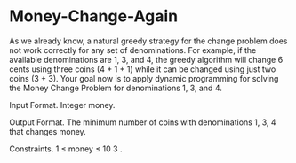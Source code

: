 # Money-Change-Again

As we already know, a natural greedy strategy for the change problem does not work correctly for any set of denominations. For example, if the available denominations are 1, 3, and 4, the greedy algorithm will change 6 cents using three coins (4 + 1 + 1) while it can be changed using just two coins (3 + 3). Your goal now is to apply dynamic programming for solving the Money Change Problem for denominations 1, 3, and 4.

Input Format. Integer money.

Output Format. The minimum number of coins with denominations 1, 3, 4 that changes money.

Constraints. 1 ≤ money ≤ 10 3 .